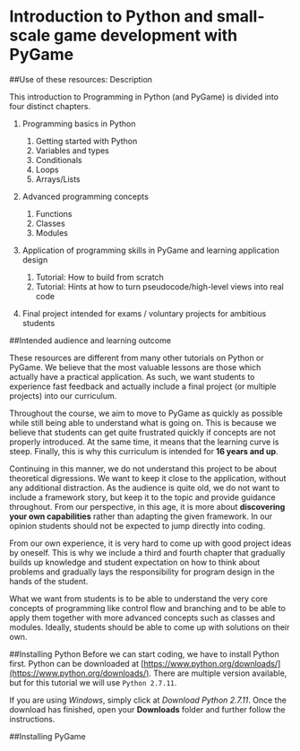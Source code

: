 Introduction to Python and small-scale game development with PyGame
=======

##Use of these resources: Description

This introduction to Programming in Python (and PyGame) is divided into four distinct chapters.

1. Programming basics in Python
    1. Getting started with Python
    2. Variables and types
    3. Conditionals
    4. Loops
    5. Arrays/Lists

2. Advanced programming concepts
    1. Functions
    2. Classes
    3. Modules

3. Application of programming skills in PyGame and learning application design
    1. Tutorial: How to build <Insert game name> from scratch
    2. Tutorial: Hints at how to turn pseudocode/high-level views into real code

4. Final project intended for exams / voluntary projects for ambitious students

##Intended audience and learning outcome

These resources are different from many other tutorials on Python or PyGame. We believe that the most valuable lessons are those which actually have a practical application. As such, we want students to experience fast feedback and actually include a final project (or multiple projects) into our curriculum.

Throughout the course, we aim to move to PyGame as quickly as possible while still being able to understand what is going on. This is because we believe that students can get quite frustrated quickly if concepts are not properly introduced. At the same time, it means that the learning curve is steep. Finally, this is why this curriculum is intended for **16 years and up**.

Continuing in this manner, we do not understand this project to be about theoretical digressions. We want to keep it close to the application, without any additional distraction. As the audience is quite old, we do not want to include a framework story, but keep it to the topic and provide guidance throughout. From our perspective, in this age, it is more about **discovering your own capabilities** rather than adapting the given framework. In our opinion students should not be expected to jump directly into coding. 

From our own experience, it is very hard to come up with good project ideas by oneself. This is why we include a third and fourth chapter that gradually builds up knowledge and student expectation on how to think about problems and gradually lays the responsibility for program design in the hands of the student.

What we want from students is to be able to understand the very core concepts of programming like control flow and branching and to be able to apply them together with more advanced concepts such as classes and modules. Ideally, students should be able to come up with solutions on their own.

##Installing Python
Before we can start coding, we have to install Python first. Python can be downloaded at [https://www.python.org/downloads/](https://www.python.org/downloads/). There are multiple version available, but for this tutorial we will use `Python 2.7.11`. 

If you are using *Windows*, simply click at *Download Python 2.7.11*. Once the download has finished, open your **Downloads** folder and further follow the instructions.

##Installing PyGame
